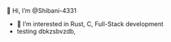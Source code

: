  👋 Hi, I’m @Shibani-4331
- 👀 I’m interested in Rust, C, Full-Stack development
- testing
dbkzsbvzdb,
<!--- - 🌱 I’m currently learning DSA
- 💞️ I’m looking to collaborate on ...
- 📫 How to reach me ...
- 😄 Pronouns: ...
- ⚡ Fun fact: ...


Shibani-4331/Shibani-4331 is a ✨ special ✨ repository because its `README.md` (this file) appears on your GitHub profile.
You can click the Preview link to take a look at your changes.
--->
